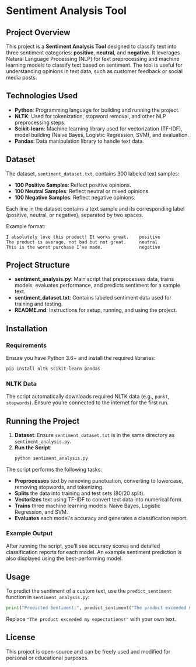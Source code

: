 # Sentiment Analysis Tool

## Project Overview
This project is a **Sentiment Analysis Tool** designed to classify text into three sentiment categories: **positive**, **neutral**, and **negative**. It leverages Natural Language Processing (NLP) for text preprocessing and machine learning models to classify text based on sentiment. The tool is useful for understanding opinions in text data, such as customer feedback or social media posts.

## Technologies Used
- **Python**: Programming language for building and running the project.
- **NLTK**: Used for tokenization, stopword removal, and other NLP preprocessing steps.
- **Scikit-learn**: Machine learning library used for vectorization (TF-IDF), model building (Naive Bayes, Logistic Regression, SVM), and evaluation.
- **Pandas**: Data manipulation library to handle text data.

## Dataset
The dataset, `sentiment_dataset.txt`, contains 300 labeled text samples:
- **100 Positive Samples**: Reflect positive opinions.
- **100 Neutral Samples**: Reflect neutral or mixed opinions.
- **100 Negative Samples**: Reflect negative opinions.

Each line in the dataset contains a text sample and its corresponding label (positive, neutral, or negative), separated by two spaces.

Example format:
```plaintext
I absolutely love this product! It works great.    positive
The product is average, not bad but not great.     neutral
This is the worst purchase I’ve made.              negative
```

## Project Structure
- **sentiment_analysis.py**: Main script that preprocesses data, trains models, evaluates performance, and predicts sentiment for a sample text.
- **sentiment_dataset.txt**: Contains labeled sentiment data used for training and testing.
- **README.md**: Instructions for setup, running, and using the project.

## Installation

### Requirements
Ensure you have Python 3.6+ and install the required libraries:
```bash
pip install nltk scikit-learn pandas
```

### NLTK Data
The script automatically downloads required NLTK data (e.g., `punkt`, `stopwords`). Ensure you’re connected to the internet for the first run.

## Running the Project

1. **Dataset**: Ensure `sentiment_dataset.txt` is in the same directory as `sentiment_analysis.py`.
2. **Run the Script**:
   ```bash
   python sentiment_analysis.py
   ```

The script performs the following tasks:
- **Preprocesses** text by removing punctuation, converting to lowercase, removing stopwords, and tokenizing.
- **Splits** the data into training and test sets (80/20 split).
- **Vectorizes** text using TF-IDF to convert text data into numerical form.
- **Trains** three machine learning models: Naive Bayes, Logistic Regression, and SVM.
- **Evaluates** each model's accuracy and generates a classification report.

### Example Output
After running the script, you’ll see accuracy scores and detailed classification reports for each model. An example sentiment prediction is also displayed using the best-performing model.

## Usage

To predict the sentiment of a custom text, use the `predict_sentiment` function in `sentiment_analysis.py`:

```python
print("Predicted Sentiment:", predict_sentiment("The product exceeded my expectations!"))
```

Replace `"The product exceeded my expectations!"` with your own text.

## License
This project is open-source and can be freely used and modified for personal or educational purposes.
